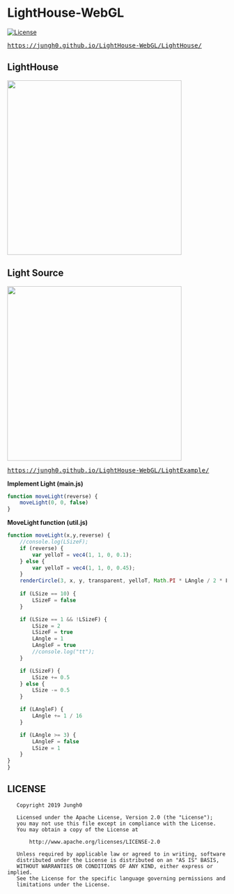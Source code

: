 # LightHouse-WebGL
[![License](https://img.shields.io/badge/License-Apache%202.0-blue.svg)](https://opensource.org/licenses/Apache-2.0)
</br>

<pre><a href="https://jungh0.github.io/LightHouse-WebGL/LightHouse/">https://jungh0.github.io/LightHouse-WebGL/LightHouse/</a></pre>

## LightHouse 
<img src="https://user-images.githubusercontent.com/8678595/66697213-949aaa80-ed0e-11e9-8da6-1847b1233308.gif" width="400px">


## Light Source
<img src="https://user-images.githubusercontent.com/8678595/66541973-228a6000-eb6c-11e9-82cd-e72d420c6964.gif" width="400px">

<pre><a href="https://jungh0.github.io/LightHouse-WebGL/LightExample/">https://jungh0.github.io/LightHouse-WebGL/LightExample/</a></pre>

**Implement Light (main.js)**
```js
function moveLight(reverse) {
    moveLight(0, 0, false)
}
```

**MoveLight function (util.js)**
```js
function moveLight(x,y,reverse) {
    //console.log(LSizeF);
    if (reverse) {
        var yelloT = vec4(1, 1, 0, 0.1);
    } else {
        var yelloT = vec4(1, 1, 0, 0.45);
    }
    renderCircle(3, x, y, transparent, yelloT, Math.PI * LAngle / 2 * LightVec, LSize, reverse)
    
    if (LSize == 10) {
        LSizeF = false
    }

    if (LSize == 1 && !LSizeF) {
        LSize = 2
        LSizeF = true
        LAngle = 1
        LAngleF = true
        //console.log("tt");
    }

    if (LSizeF) {
        LSize += 0.5
    } else {
        LSize -= 0.5
    }

    if (LAngleF) {
        LAngle += 1 / 16
    }

    if (LAngle >= 3) {
        LAngleF = false
        LSize = 1
    }
}
}
```

## LICENSE
```
   Copyright 2019 Jungh0

   Licensed under the Apache License, Version 2.0 (the "License");
   you may not use this file except in compliance with the License.
   You may obtain a copy of the License at

       http://www.apache.org/licenses/LICENSE-2.0

   Unless required by applicable law or agreed to in writing, software
   distributed under the License is distributed on an "AS IS" BASIS,
   WITHOUT WARRANTIES OR CONDITIONS OF ANY KIND, either express or implied.
   See the License for the specific language governing permissions and
   limitations under the License.
```

